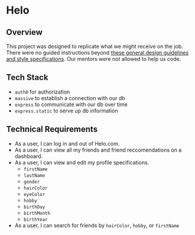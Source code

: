 # Helo

## Overview

This project was designed to replicate what we might receive on the job. There were no guided instructions beyond [these general design guidelines and style specifications](https://github.com/devmountain/simulation-3). Our mentors were not allowed to help us code. 

## Tech Stack
- `auth0` for authorization
- `massive` to establish a connection with our db
- `express` to communicate with our db over time
- `express.static` to serve up db information

## Technical Requirements
- As a user, I can log in and out of Helo.com. 
- As a user, I can view all my friends and friend reccomendations on a dashboard. 
- As a user, I can view and edit my profile specifications.
    - `firstName`
    - `lastName`
    - `gender`
    - `hairColor`
    - `eyeColor`
    - `hobby`
    - `birthDay`
    - `birthMonth`
    - `birthYear`
- As a user, I can search for friends by `hairColor`, `hobby`, or `firstName`